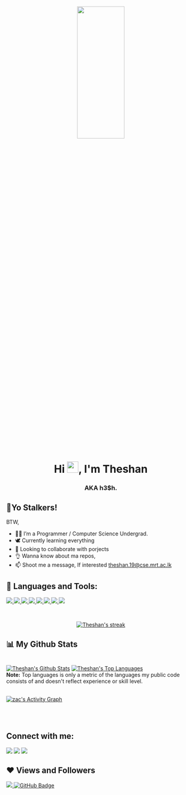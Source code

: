 <h1 align="center"><a href="#"><img align="center" width="50%" height="30%"  src="https://images.app.goo.gl/1hNXiZFHFSaH1MNg7" height="175px"/></a></h1>

<h1 align="center">Hi <img src="https://raw.githubusercontent.com/MartinHeinz/MartinHeinz/master/wave.gif" width="30px">, I'm Theshan </h1>
<h3 align="center">AKA h3$h.</h3>


## 🙋‍Yo Stalkers!

BTW,

- 🐱‍💻 I’m a Programmer / Computer Science Undergrad.
- 🕊  Currently learning everything
- 👯 Looking to collaborate with porjects
- 👌  Wanna know about ma repos,
- 📫 Shoot me a message, If interested theshan.19@cse.mrt.ac.lk

## 🚀 Languages and Tools:

<p align="left"> 
    <a href=" target="_blank"> <img src="https://img.icons8.com/color/48/4a90e2/c-programming.png"/> </a>
    <a href="t" target="_blank"> <img src="https://img.icons8.com/color/48/4a90e2/php.png"/> </a> 
    <a href="https://developer.mozilla.org/en-US/docs/Web/JavaScript" target="_blank"> <img src="https://img.icons8.com/color/48/000000/javascript.png"/> </a> 
    <a href="https://www.w3.org/html/" target="_blank"> <img src="https://img.icons8.com/color/48/000000/html-5.png"/> </a> 
    <a href="https://www.w3schools.com/css/" target="_blank"> <img src="https://img.icons8.com/color/48/000000/css3.png"/> </a> 
    <a href="https://getbootstrap.com" target="_blank"> <img src="https://img.icons8.com/color/48/000000/bootstrap.png"/> </a> 
    <a href="https://www.python.org" target="_blank"> <img src="https://img.icons8.com/color/48/000000/python.png"/> </a>  
    <a style="padding-right:8px;" href="https://www.mysql.com/" target="_blank"> <img src="https://img.icons8.com/fluent/50/000000/mysql-logo.png"/> </a>
    
</p>

<!-- [![React Badge](https://img.shields.io/badge/-React-61DBFB?style=for-the-badge&labelColor=black&logo=react&logoColor=61DBFB)](#)  [![Javascript Badge](https://img.shields.io/badge/-Javascript-F0DB4F?style=for-the-badge&labelColor=black&logo=javascript&logoColor=F0DB4F)](#) [![Typescript Badge](https://img.shields.io/badge/-Typescript-007acc?style=for-the-badge&labelColor=black&logo=typescript&logoColor=007acc)](#) [![Nodejs Badge](https://img.shields.io/badge/-Nodejs-3C873A?style=for-the-badge&labelColor=black&logo=node.js&logoColor=3C873A)](#) [![GraphQL Badge](https://img.shields.io/badge/-GraphQl-e535ab?style=for-the-badge&labelColor=black&logo=node.js&logoColor=e535ab)](#) -->
<br/>

<p align="center">
    <a href="https://github.com/zac4sick/github-readme-streak-stats">
        <img title="🔥 Get streak stats for your profile at git.io/streak-stats" alt="Theshan's streak" src="https://github-readme-streak-stats.herokuapp.com/?user=hesh-git&theme=black-ice&hide_border=true&stroke=0000&background=060A0CD0"/>
    </a>
</p>

## 📊 My Github Stats

  <br/>
    <a href="https://github.com/hesh-git/github-readme-stats"><img alt="Theshan's Github Stats" src="https://github-readme-stats.vercel.app/api?username=hesh-git&show_icons=true&count_private=true&theme=react&hide_border=true&bg_color=0D1117" /></a>
  <a href="https://github.com/hesh-git/github-readme-stats"><img alt="Theshan's Top Languages" src="https://github-readme-stats.vercel.app/api/top-langs/?username=hesh-git&langs_count=8&count_private=true&layout=compact&theme=react&hide_border=true&bg_color=0D1117" /></a>
  <br/>
  <b>Note:</b> Top languages is only a metric of the languages my public code consists of and doesn't reflect experience or skill level.


<br/>
<br/>

<a href="https://github.com/hesh-git/github-readme-activity-graph"><img alt="zac's Activity Graph" src="https://activity-graph.herokuapp.com/graph?username=hesh-git&bg_color=0D1117&color=5BCDEC&line=5BCDEC&point=FFFFFF&hide_border=true" /></a>

<br/>
<br/>

## Connect with me:
<p align="left">

<a href = "https://www.linkedin.com/in/theshan-wijerathne-8892a921b/"><img src="https://img.icons8.com/fluent/48/000000/linkedin.png"/></a>
<a href = "https://twitter.com/hesh_w98"><img src="https://img.icons8.com/fluent/48/000000/twitter.png"/></a>
<a href = "https://www.instagram.com/hesh._98/"><img src="https://img.icons8.com/fluent/48/000000/instagram-new.png"/></a>


</p>

## ❤ Views and Followers
<a href="https://github.com/Meghna-DAS/github-profile-views-counter">
    <img src="https://komarev.com/ghpvc/?username=hesh-git">
</a>
<a href="https://github.com/hesh-git?tab=followers"><img src="https://img.shields.io/github/followers/hesh-git?label=Followers&style=social" alt="GitHub Badge"></a>


